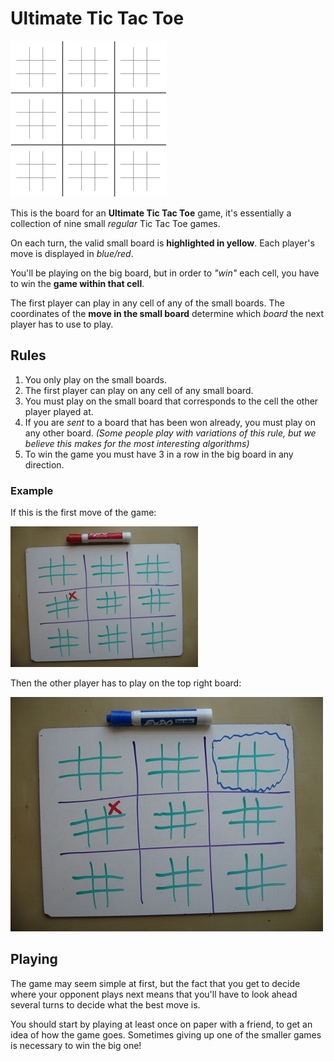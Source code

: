 # Ultimate Tic Tac Toe

![Ultimate Tic Tac Toe board, with an animation for some rounds](/assets/uttt.gif)

This is the board for an **Ultimate Tic Tac Toe** game, it's essentially a collection of nine small *regular* Tic Tac Toe games.

On each turn, the valid small board is **highlighted in yellow**. Each player's move is displayed in *blue/red*.

You'll be playing on the big board, but in order to *"win"* each cell, you have to win the **game within that cell**.

The first player can play in any cell of any of the small boards. The coordinates of the **move in the small board** determine which *board* the next player has to use to play.

## Rules

1. You only play on the small boards.
1. The first player can play on any cell of any small board.
1. You must play on the small board that corresponds to the cell the other player played at.
1. If you are *sent* to a board that has been won already, you must play on any other board. *(Some people play with variations of this rule, but we believe this makes for the most interesting algorithms)*
1. To win the game you must have 3 in a row in the big board in any direction.

### Example

If this is the first move of the game:

![Example of a first move](/assets/3-first-move.jpg)

Then the other player has to play on the top right board:

![Board where the next player has to play in](/assets/4-second-move.jpg)

## Playing

The game may seem simple at first, but the fact that you get to decide where your opponent plays next means that you'll have to look ahead several turns to decide what the best move is.

You should start by playing at least once on paper with a friend, to get an idea of how the game goes. Sometimes giving up one of the smaller games is necessary to win the big one!